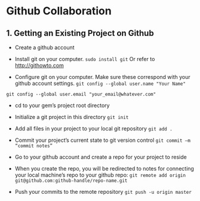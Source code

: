 <h1>Github Collaboration</h1>

<h2>1. Getting an Existing Project on Github</h2>

* Create a github account

* Install git on your computer. `sudo install git` Or refer to <a href="http://githowto.com">http://githowto.com </a>
	
* Configure git on your computer. Make sure these correspond with your github account settings.
```git config --global user.name "Your Name"```

```git config --global user.email "your_email@whatever.com"```
	
* cd to your gem’s project root directory

* Initialize a git project in this directory `git init`

* Add all files in your project to your local git repository `git add .`

* Commit your project’s current state to git version control `git commit –m “commit notes”`

* Go to your github account and create a repo for your project to reside

* When you create the repo, you will be redirected to notes for connecting your local machine’s repo to your github repo:
```git remote add origin git@github.com:github-handle/repo-name.git```

* Push your commits to the remote repository 
```git push -u origin master```
 
